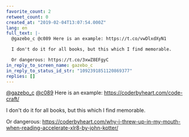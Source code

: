 ```yaml
---
favorite_count: 2
retweet_count: 0
created_at: "2019-02-04T13:07:54.000Z"
lang: en
full_text: |-
  @gazebo_c @c089 Here is an example: https://t.co/vwDlxdXyN1

  I don't do it for all books, but this which I find memorable.

  Or dangerous: https://t.co/3xwZ8EFgyC
in_reply_to_screen_name: gazebo_c
in_reply_to_status_id_str: "1092391851120869377"
replies: []
---
```


[@gazebo_c](https://twitter.com/gazebo_c) [@c089](https://twitter.com/c089) Here
is an example: <https://coderbyheart.com/code-craft/>

I don't do it for all books, but this which I find memorable.

Or dangerous:
<https://coderbyheart.com/why-i-threw-up-in-my-mouth-when-reading-accelerate-xlr8-by-john-kotter/>
